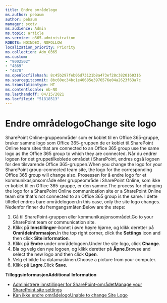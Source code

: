 ```yaml
---
title: Endre områdelogo
ms.author: pebaum
author: pebaum
manager: scotv
ms.audience: Admin
ms.topic: article
ms.service: o365-administration
ROBOTS: NOINDEX, NOFOLLOW
localization_priority: Priority
ms.collection: Adm_O365
ms.custom:
- "9002502"
- "4869"
- "4870"
ms.openlocfilehash: 8c45b297feb06d73121b8a473ef28c3820160316
ms.sourcegitcommit: 8bc60ec34bc1e40685e3976576e04a2623f63a7c
ms.translationtype: HT
ms.contentlocale: nb-NO
ms.lasthandoff: 04/15/2021
ms.locfileid: "51818513"
---
```

# <a name="change-site-logo"></a><span data-ttu-id="db8e9-102">Endre områdelogo</span><span class="sxs-lookup"><span data-stu-id="db8e9-102">Change site logo</span></span>

<span data-ttu-id="db8e9-103">SharePoint Online-gruppeområder som er koblet til en Office 365-gruppe, bruker samme logo som Office 365-gruppen de er koblet til.</span><span class="sxs-lookup"><span data-stu-id="db8e9-103">SharePoint Online team sites that are connected to an Office 365 group use the same logo as the Office 365 group to which they are connected.</span></span> <span data-ttu-id="db8e9-104">Når du endrer logoen for det gruppetilkoblede området i SharePoint, endres også logoen for den tilsvarende Office 365-gruppen.</span><span class="sxs-lookup"><span data-stu-id="db8e9-104">When you change the logo for your SharePoint group-connected team site, the logo for the corresponding Office 365 group will change also.</span></span> <span data-ttu-id="db8e9-105">Prosessen for å endre logo for et kommunikasjonsområde eller gruppeområde i SharePoint Online, som ikke er koblet til en Office 365-gruppe, er den samme.</span><span class="sxs-lookup"><span data-stu-id="db8e9-105">The process for changing the logo for a SharePoint Online communication site or a SharePoint Online team site that's not connected to an Office 365 group is the same.</span></span> <span data-ttu-id="db8e9-106">I dette tilfellet endres bare områdelogoen.</span><span class="sxs-lookup"><span data-stu-id="db8e9-106">In this case, only the site logo changes.</span></span> <span data-ttu-id="db8e9-107">Nedenfor finner du fremgangsmåten:</span><span class="sxs-lookup"><span data-stu-id="db8e9-107">Below are the steps:</span></span>

1. <span data-ttu-id="db8e9-108">Gå til SharePoint-gruppen eller kommunikasjonsområdet.</span><span class="sxs-lookup"><span data-stu-id="db8e9-108">Go to your SharePoint team or communication site.</span></span>
2. <span data-ttu-id="db8e9-109">Klikk på **Innstillinger**-ikonet i øvre høyre hjørne, og klikk deretter på **Områdeinformasjon**.</span><span class="sxs-lookup"><span data-stu-id="db8e9-109">In the top right corner, click the **Settings** icon and then click **Site information**.</span></span>
3. <span data-ttu-id="db8e9-110">Klikk på **Endre** under områdelogoen.</span><span class="sxs-lookup"><span data-stu-id="db8e9-110">Under the site logo, click **Change**.</span></span>
4. <span data-ttu-id="db8e9-111">Bla og velg den nye logoen, og klikk deretter på **Åpne**.</span><span class="sxs-lookup"><span data-stu-id="db8e9-111">Browse and select the new logo and then click **Open**.</span></span>
5. <span data-ttu-id="db8e9-112">Velg et bilde fra datamaskinen.</span><span class="sxs-lookup"><span data-stu-id="db8e9-112">Choose a picture from your computer.</span></span>
6. <span data-ttu-id="db8e9-113">Klikk på **Lagre**.</span><span class="sxs-lookup"><span data-stu-id="db8e9-113">Click **Save**.</span></span>

<span data-ttu-id="db8e9-114">**Tilleggsinformasjon**</span><span class="sxs-lookup"><span data-stu-id="db8e9-114">**Additional Information**</span></span>

- [<span data-ttu-id="db8e9-115">Administrere innstillinger for SharePoint-området</span><span class="sxs-lookup"><span data-stu-id="db8e9-115">Manage your SharePoint site settings</span></span>](https://support.office.com/article/manage-your-sharepoint-site-settings-8376034d-d0c7-446e-9178-6ab51c58df42)
- [<span data-ttu-id="db8e9-116">Kan ikke endre områdelogo</span><span class="sxs-lookup"><span data-stu-id="db8e9-116">Unable to change Site Logo</span></span>](https://docs.microsoft.com/sharepoint/troubleshoot/sites/error-when-changing-o365-site-logo)

